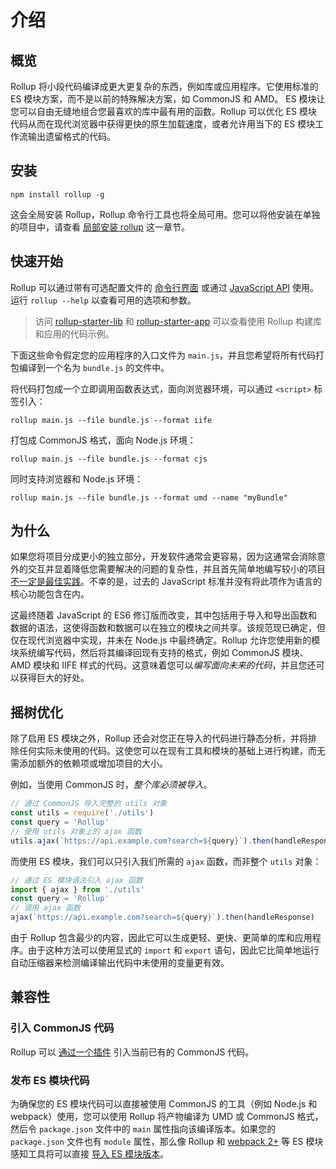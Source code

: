 # 介绍

## 概览

Rollup 将小段代码编译成更大更复杂的东西，例如库或应用程序。它使用标准的 ES 模块方案，而不是以前的特殊解决方案，如 CommonJS 和 AMD。 ES 模块让您可以自由无缝地组合您最喜欢的库中最有用的函数。Rollup 可以优化 ES 模块代码从而在现代浏览器中获得更快的原生加载速度，或者允许用当下的 ES 模块工作流输出遗留格式的代码。

## 安装

```
npm install rollup -g
```

这会全局安装 Rollup，Rollup 命令行工具也将全局可用。您可以将他安装在单独的项目中，请查看 [局部安装 rollup](/docs/tutorial#局部安装-rollup) 这一章节。

## 快速开始

Rollup 可以通过带有可选配置文件的 [命令行界面](/docs/command-line-reference) 或通过 [JavaScript API](/docs/javascript-api) 使用。运行 `rollup --help` 以查看可用的选项和参数。

> 访问 [rollup-starter-lib](https://github.com/rollup/rollup-starter-lib) 和 [rollup-starter-app](https://github.com/rollup/rollup-starter-app) 可以查看使用 Rollup 构建库和应用的代码示例。

下面这些命令假定您的应用程序的入口文件为 `main.js`，并且您希望将所有代码打包编译到一个名为 `bundle.js` 的文件中。

将代码打包成一个立即调用函数表达式，面向浏览器环境，可以通过 `<script>` 标签引入：

```
rollup main.js --file bundle.js --format iife
```

打包成 CommonJS 格式，面向 Node.js 环境：

```
rollup main.js --file bundle.js --format cjs
```

同时支持浏览器和 Node.js 环境：

```
rollup main.js --file bundle.js --format umd --name "myBundle"
```

## 为什么

如果您将项目分成更小的独立部分，开发软件通常会更容易，因为这通常会消除意外的交互并显着降低您需要解决的问题的复杂性，并且首先简单地编写较小的项目 [不一定是最佳实践](https://medium.com/@Rich_Harris/small-modules-it-s-not-quite-that-simple-3ca532d65de4)。不幸的是，过去的 JavaScript 标准并没有将此项作为语言的核心功能包含在内。

这最终随着 JavaScript 的 ES6 修订版而改变，其中包括用于导入和导出函数和数据的语法，这使得函数和数据可以在独立的模块之间共享。该规范现已确定，但仅在现代浏览器中实现，并未在 Node.js 中最终确定。Rollup 允许您使用新的模块系统编写代码，然后将其编译回现有支持的格式，例如 CommonJS 模块、AMD 模块和 IIFE 样式的代码。这意味着您可以*编写面向未来的代码*，并且您还可以获得巨大的好处。

## 摇树优化

除了启用 ES 模块之外，Rollup 还会对您正在导入的代码进行静态分析，并将排除任何实际未使用的代码。这使您可以在现有工具和模块的基础上进行构建，而无需添加额外的依赖项或增加项目的大小。

例如，当使用 CommonJS 时，_整个库必须被导入_。

```js
// 通过 CommonJS 导入完整的 utils 对象
const utils = require('./utils')
const query = 'Rollup'
// 使用 utils 对象上的 ajax 函数
utils.ajax(`https://api.example.com?search=${query}`).then(handleResponse)
```

而使用 ES 模块，我们可以只引入我们所需的 `ajax` 函数，而非整个 `utils` 对象：

```js
// 通过 ES 模块语法引入 ajax 函数
import { ajax } from './utils'
const query = 'Rollup'
// 调用 ajax 函数
ajax(`https://api.example.com?search=${query}`).then(handleResponse)
```

由于 Rollup 包含最少的内容，因此它可以生成更轻、更快、更简单的库和应用程序。由于这种方法可以使用显式的 `import` 和 `export` 语句，因此它比简单地运行自动压缩器来检测编译输出代码中未使用的变量更有效。

## 兼容性

### 引入 CommonJS 代码

Rollup 可以 [通过一个插件](https://github.com/rollup/plugins/tree/master/packages/commonjs) 引入当前已有的 CommonJS 代码。

### 发布 ES 模块代码

为确保您的 ES 模块代码可以直接被使用 CommonJS 的工具（例如 Node.js 和 webpack）使用，您可以使用 Rollup 将产物编译为 UMD 或 CommonJS 格式，然后令 `package.json` 文件中的 `main` 属性指向该编译版本。如果您的 `package.json` 文件也有 `module` 属性，那么像 Rollup 和 [webpack 2+](https://webpack.js.org/) 等 ES 模块感知工具将可以直接 [导入 ES 模块版本](https://github.com/rollup/rollup/wiki/pkg.module)。
